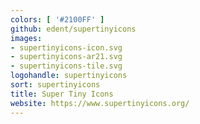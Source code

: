 ```yaml
---
colors: [ '#2100FF' ]
github: edent/supertinyicons
images:
- supertinyicons-icon.svg
- supertinyicons-ar21.svg
- supertinyicons-tile.svg
logohandle: supertinyicons
sort: supertinyicons
title: Super Tiny Icons
website: https://www.supertinyicons.org/
---
```

